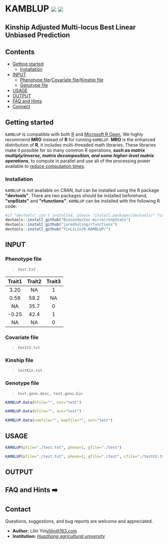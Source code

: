 # KAMBLUP [![](https://img.shields.io/badge/Issues-1%2B-brightgreen.svg)](https://github.com/YinLiLin/R-KAMBLUP/issues) [![](https://img.shields.io/badge/Release-v1.0.1-blue.svg)](https://github.com/YinLiLin/R-KAMBLUP/commits/master)

## Kinship Adjusted Multi-locus Best Linear Unbiased Prediction

## Contents
* [Getting started](#getting-started)
  - [Installation](#installation)
* [INPUT](#input)
  - [Phenotype file](#phenotype-file)/[Covariate file](#covariate-file)/[Kinship file](#kinship-file)
  - [Genotype file](#genotype-file)
* [USAGE](#usage)
* [OUTPUT](#output)
* [FAQ and Hints](#faq-and-hints)
* [Connect](#connect)

## Getting started
`KAMBLUP` is compatible with both [R](https://www.r-project.org/) and [Microsoft R Open](https://mran.microsoft.com/open/), We highly recommend **MRO** instead of **R** for running `KAMBLUP`. **MRO** is the enhanced distribution of **R**, it includes multi-threaded math libraries. These libraries make it possible for so many common R operations, ***such as matrix multiply/inverse, matrix decomposition, and some higher-level matrix operations***, to compute in parallel and use all of the processing power available to [reduce computation times](https://mran.microsoft.com/documents/rro/multithread/#mt-bench).

### Installation
`KAMBLUP` is not available on CRAN, but can be installed using the R package **"devtools"**. There are two packages should be installed beforehand, **"snpStats"** and **"rfunctions"**. `KAMBLUP` can be installed with the following R code:
```r
#if "devtools" isn't installed, please "install.packages(devtools)" first.
devtools::install_github("Bioconductor-mirror/snpStats")
devtools::install_github("jaredhuling/rfunctions")
devtools::install_github("YinLiLin/R-KAMBLUP/")
```

## INPUT
### Phenotype file
> `test.txt`

| Trait1 | Trait2 | Trait3 |
| :---: | :---: |  :---: |
| 3.20 | NA | 1 |
| 0.58 | 58.2 | NA|
| NA | 35.7 | 0 |
| -0.25 | 42.4 | 1|
| NA | NA | 0|

### Covariate file
> `testCV.txt`

### Kinship file
> `testKin.txt`

### Genotype file
> `test.geno.desc, test.geno.bin`
```r
KAMBLUP.Data(hfile="", out="test")
```
```r
KAMBLUP.Data(bfile="", out="test")
```
```r
KAMBLUP.Data(numfile="", mapfile="", out="test")
```

## USAGE
```r
KAMBLUP(pfile="./test.txt", pheno=1, gfile="./test")
```
```r
KAMBLUP(pfile="./test.txt", pheno=1, gfile="./test", cfile="./testCV.txt", kfile="./testKin.txt")
```

## OUTPUT

## FAQ and Hints :arrow_right:

## Contact
Questions, suggestions, and bug reports are welcome and appreciated.
- **Author:** Lilin Yin<ylilin@163.com>
- **Institution:** [*Huazhong agricultural university*](http://www.hzau.edu.cn/2014/ch/)
